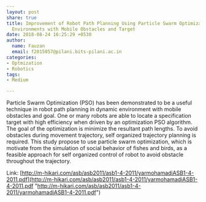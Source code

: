 ```yaml
---
layout: post
share: true
title: Improvement of Robot Path Planning Using Particle Swarm Optimization in Dynamic
  Environments with Mobile Obstacles and Target
date: 2018-08-24 16:25:29 +0530
author:
  name: Fauzan
  email: f2015057@pilani.bits-pilani.ac.in
categories:
- Optmization
- Robotics
tags:
- Medium

---
```

Particle Swarm Optimization (PSO) has been demonstrated to be a useful technique in robot path planning in dynamic environment with mobile obstacles and goal. One or many robots are able to locate a specification target with high efficiency when driven by an optimization PSO algorithm. The goal of the optimization is minimize the resultant path lengths. To avoid obstacles during movement trajectory, self organized trajectory planning is required. This study propose to use particle swarm optimization, which is motivate from the simulation of social behavior of fishes and birds, as a feasible approach for self organized control of robot to avoid obstacle throughout the trajectory.

Link: [http://m-hikari.com/asb/asb2011/asb1-4-2011/yarmohamadiASB1-4-2011.pdf](http://m-hikari.com/asb/asb2011/asb1-4-2011/yarmohamadiASB1-4-2011.pdf "http://m-hikari.com/asb/asb2011/asb1-4-2011/yarmohamadiASB1-4-2011.pdf")